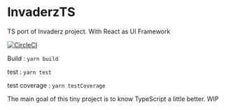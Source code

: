 # InvaderzTS
TS port of Invaderz project. With React as UI Framework

[![CircleCI](https://circleci.com/gh/AnicetR/InvaderzTS.svg?style=svg)](https://circleci.com/gh/AnicetR/InvaderzTS)

Build : 
`yarn build`

test : 
`yarn test`

test coverage : 
`yarn testCoverage`

The main goal of this tiny project is to know TypeScript a little better.
WIP
